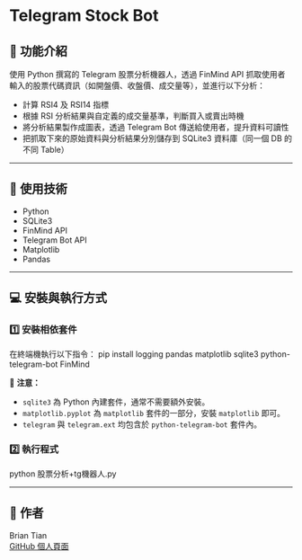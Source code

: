 # Telegram Stock Bot

## 📌 功能介紹
使用 Python 撰寫的 Telegram 股票分析機器人，透過 FinMind API 抓取使用者輸入的股票代碼資訊（如開盤價、收盤價、成交量等），並進行以下分析：

- 計算 RSI4 及 RSI14 指標
- 根據 RSI 分析結果與自定義的成交量基準，判斷買入或賣出時機
- 將分析結果製作成圖表，透過 Telegram Bot 傳送給使用者，提升資料可讀性
- 把抓取下來的原始資料與分析結果分別儲存到 SQLite3 資料庫（同一個 DB 的不同 Table）

---

## 🚀 使用技術
- Python
- SQLite3
- FinMind API
- Telegram Bot API
- Matplotlib
- Pandas

---

## 💻 安裝與執行方式

### 1️⃣ 安裝相依套件

在終端機執行以下指令：
pip install logging pandas matplotlib sqlite3 python-telegram-bot FinMind

🔔 **注意：**
- `sqlite3` 為 Python 內建套件，通常不需要額外安裝。
- `matplotlib.pyplot` 為 `matplotlib` 套件的一部分，安裝 `matplotlib` 即可。
- `telegram` 與 `telegram.ext` 均包含於 `python-telegram-bot` 套件內。

### 2️⃣ 執行程式
python 股票分析+tg機器人.py

---


## 🔗 作者
Brian Tian  
[GitHub 個人頁面](https://github.com/BrianTianTian)
